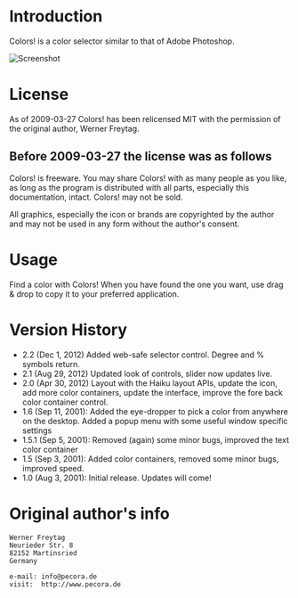 # Introduction
Colors! is a color selector similar to that of Adobe Photoshop.

![Screenshot](https://raw.github.com/jscipione/Colors/master/Colors\!.png)

# License
As of 2009-03-27 Colors! has been relicensed MIT with the permission of the original author, Werner Freytag.

## Before 2009-03-27 the license was as follows
Colors! is freeware. You may share Colors! with as many people as you like, as long as the program is distributed with all parts, especially this documentation, intact. Colors! may not be sold.

All graphics, especially the icon or brands are copyrighted by the author and may not be used in any form without the author's consent.

# Usage
Find a color with Colors! When you have found the one you want, use drag & drop to copy it to your preferred application.

# Version History
* 2.2 (Dec 1, 2012) Added web-safe selector control. Degree and % symbols return.
* 2.1 (Aug 29, 2012) Updated look of controls, slider now updates live.
* 2.0 (Apr 30, 2012) Layout with the Haiku layout APIs, update the icon, add more color containers, update the interface, improve the fore back color container control.
* 1.6 (Sep 11, 2001): Added the eye-dropper to pick a color from anywhere on the desktop. Added a popup menu with some useful window specific settings
* 1.5.1 (Sep 5, 2001): Removed (again) some minor bugs, improved the text color container
* 1.5 (Sep 3, 2001): Added color containers, removed some minor bugs, improved speed.
* 1.0 (Aug 3, 2001): Initial release. Updates will come!

# Original author's info

    Werner Freytag
    Neurieder Str. 8
    82152 Martinsried
    Germany
    
    e-mail: info@pecora.de
    visit:  http://www.pecora.de